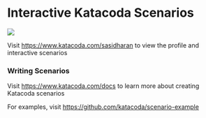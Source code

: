 # Interactive Katacoda Scenarios

[![](http://shields.katacoda.com/katacoda/sasidharan/count.svg)](https://www.katacoda.com/sasidharan "Get your profile on Katacoda.com")

Visit https://www.katacoda.com/sasidharan to view the profile and interactive scenarios

### Writing Scenarios
Visit https://www.katacoda.com/docs to learn more about creating Katacoda scenarios

For examples, visit https://github.com/katacoda/scenario-example
